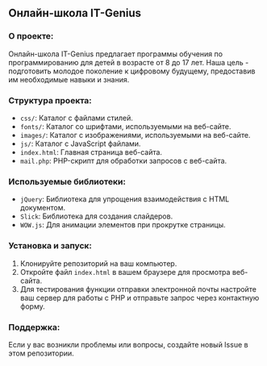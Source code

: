 ## Онлайн-школа IT-Genius

### О проекте:
Онлайн-школа IT-Genius предлагает программы обучения по программированию для детей в возрасте от 8 до 17 лет. Наша цель - подготовить молодое поколение к цифровому будущему, предоставив им необходимые навыки и знания.


### Структура проекта:

- `css/`: Каталог с файлами стилей.
- `fonts/`: Каталог со шрифтами, используемыми на веб-сайте.
- `images/`: Каталог с изображениями, используемыми на веб-сайте.
- `js/`: Каталог с JavaScript файлами.
- `index.html`: Главная страница веб-сайта.
- `mail.php`: PHP-скрипт для обработки запросов с веб-сайта.

### Используемые библиотеки:

- `jQuery`: Библиотека для упрощения взаимодействия с HTML документом.
- `Slick`: Библиотека для создания слайдеров.
- `WOW.js`: Для анимации элементов при прокрутке страницы.

### Установка и запуск:

1. Клонируйте репозиторий на ваш компьютер.
2. Откройте файл `index.html` в вашем браузере для просмотра веб-сайта.
3. Для тестирования функции отправки электронной почты настройте ваш сервер для работы с PHP и отправьте запрос через контактную форму.

### Поддержка:

Если у вас возникли проблемы или вопросы, создайте новый Issue в этом репозитории.

